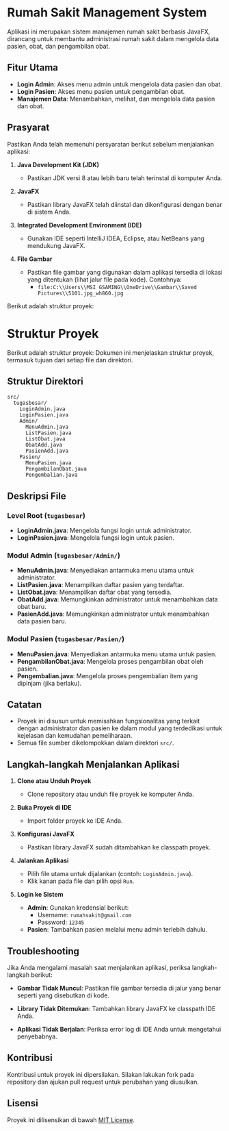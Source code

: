 # **Rumah Sakit Management System**

Aplikasi ini merupakan sistem manajemen rumah sakit berbasis JavaFX, dirancang untuk membantu administrasi rumah sakit dalam mengelola data pasien, obat, dan pengambilan obat.

## **Fitur Utama**
- **Login Admin**: Akses menu admin untuk mengelola data pasien dan obat.
- **Login Pasien**: Akses menu pasien untuk pengambilan obat.
- **Manajemen Data**: Menambahkan, melihat, dan mengelola data pasien dan obat.

## **Prasyarat**
Pastikan Anda telah memenuhi persyaratan berikut sebelum menjalankan aplikasi:

1. **Java Development Kit (JDK)**
    - Pastikan JDK versi 8 atau lebih baru telah terinstal di komputer Anda.

2. **JavaFX**
    - Pastikan library JavaFX telah diinstal dan dikonfigurasi dengan benar di sistem Anda.

3. **Integrated Development Environment (IDE)**
    - Gunakan IDE seperti IntelliJ IDEA, Eclipse, atau NetBeans yang mendukung JavaFX.

4. **File Gambar**
    - Pastikan file gambar yang digunakan dalam aplikasi tersedia di lokasi yang ditentukan (lihat jalur file pada kode). Contohnya:
        - `file:C:\\Users\\MSI GSAMING\\OneDrive\\Gambar\\Saved Pictures\\5101.jpg_wh860.jpg`


Berikut adalah struktur proyek:
# Struktur Proyek
Berikut adalah struktur proyek:
Dokumen ini menjelaskan struktur proyek, termasuk tujuan dari setiap file dan direktori.

## Struktur Direktori

```
src/
  tugasbesar/
    LoginAdmin.java
    LoginPasien.java
    Admin/
      MenuAdmin.java
      ListPasien.java
      ListObat.java
      ObatAdd.java
      PasienAdd.java
    Pasien/
      MenuPasien.java
      PengambilanObat.java
      Pengembalian.java
```

## Deskripsi File

### Level Root (`tugasbesar`)
- **LoginAdmin.java**: Mengelola fungsi login untuk administrator.
- **LoginPasien.java**: Mengelola fungsi login untuk pasien.

### Modul Admin (`tugasbesar/Admin/`)
- **MenuAdmin.java**: Menyediakan antarmuka menu utama untuk administrator.
- **ListPasien.java**: Menampilkan daftar pasien yang terdaftar.
- **ListObat.java**: Menampilkan daftar obat yang tersedia.
- **ObatAdd.java**: Memungkinkan administrator untuk menambahkan data obat baru.
- **PasienAdd.java**: Memungkinkan administrator untuk menambahkan data pasien baru.

### Modul Pasien (`tugasbesar/Pasien/`)
- **MenuPasien.java**: Menyediakan antarmuka menu utama untuk pasien.
- **PengambilanObat.java**: Mengelola proses pengambilan obat oleh pasien.
- **Pengembalian.java**: Mengelola proses pengembalian item yang dipinjam (jika berlaku).

## Catatan
- Proyek ini disusun untuk memisahkan fungsionalitas yang terkait dengan administrator dan pasien ke dalam modul yang terdedikasi untuk kejelasan dan kemudahan pemeliharaan.
- Semua file sumber dikelompokkan dalam direktori `src/`.














## **Langkah-langkah Menjalankan Aplikasi**

1. **Clone atau Unduh Proyek**
    - Clone repository atau unduh file proyek ke komputer Anda.

2. **Buka Proyek di IDE**
    - Import folder proyek ke IDE Anda.

3. **Konfigurasi JavaFX**
    - Pastikan library JavaFX sudah ditambahkan ke classpath proyek.

4. **Jalankan Aplikasi**
    - Pilih file utama untuk dijalankan (contoh: `LoginAdmin.java`).
    - Klik kanan pada file dan pilih opsi `Run`.

5. **Login ke Sistem**
    - **Admin**: Gunakan kredensial berikut:
        - Username: `rumahsakit@gmail.com`
        - Password: `12345`
    - **Pasien**: Tambahkan pasien melalui menu admin terlebih dahulu.

## **Troubleshooting**

Jika Anda mengalami masalah saat menjalankan aplikasi, periksa langkah-langkah berikut:

- **Gambar Tidak Muncul**:
  Pastikan file gambar tersedia di jalur yang benar seperti yang disebutkan di kode.

- **Library Tidak Ditemukan**:
  Tambahkan library JavaFX ke classpath IDE Anda.

- **Aplikasi Tidak Berjalan**:
  Periksa error log di IDE Anda untuk mengetahui penyebabnya.

## **Kontribusi**
Kontribusi untuk proyek ini dipersilakan. Silakan lakukan fork pada repository dan ajukan pull request untuk perubahan yang diusulkan.

## **Lisensi**
Proyek ini dilisensikan di bawah [MIT License](LICENSE).
